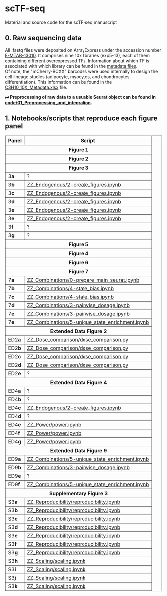 # scTF-seq
Material and source code for the scTF-seq manuscript

## 0. Raw sequencing data
All .fastq files were deposited on ArrayExpress under the accession number [E-MTAB-13010](https://www.ebi.ac.uk/biostudies/arrayexpress/studies/E-MTAB-13010). It comprises nine 10x libraries (exp5-13), each of them containing different overexpressed TFs. Information about which TF is associated with which library can be found in the [metadata files](metadata/).<br/>
Of note, the "mCherry-BCXX" barcodes were used internally to design the cell lineage studies (adipocyte, myocytes, and chondrocytes differentiation). This information can be found in the [C3H10_10X_Metadata.xlsx](metadata/C3H10_10X_Metadata.xlsx) file.

**⏭ Preprocessing of raw data to a usuable Seurat object can be found in [code/01_Preprocessing_and_integration](code/01_Preprocessing_and_integration/).**


## 1. Notebooks/scripts that reproduce each figure panel

<table border="1" cellspacing="0" cellpadding="5">
  <thead>
    <tr>
      <th>Panel</th>
      <th>Script</th>
    </tr>
  </thead>
  <tbody>
    <tr><th colspan="2" border="1">Figure 1</th></tr>
    <tr><th colspan="2" border="1">Figure 2</th></tr>
    <tr><th colspan="2" border="1">Figure 3</th></tr>
    <tr><td>3<strong>a</strong></td><td>?</td></tr>
    <tr><td>3<strong>b</strong></td><td><a href="code/ZZ_Endogenous/2-create_figures.ipynb">ZZ_Endogenous/2-create_figures.ipynb</a></td></tr>
    <tr><td>3<strong>c</strong></td><td><a href="code/ZZ_Endogenous/2-create_figures.ipynb">ZZ_Endogenous/2-create_figures.ipynb</a></td></tr>
    <tr><td>3<strong>d</strong></td><td><a href="code/ZZ_Endogenous/2-create_figures.ipynb">ZZ_Endogenous/2-create_figures.ipynb</a></td></tr>
    <tr><td>3<strong>e</strong></td><td><a href="code/ZZ_Endogenous/2-create_figures.ipynb">ZZ_Endogenous/2-create_figures.ipynb</a></td></tr>
    <tr><td>3<strong>e</strong></td><td><a href="code/ZZ_Endogenous/2-create_figures.ipynb">ZZ_Endogenous/2-create_figures.ipynb</a></td></tr>
    <tr><td>3<strong>f</strong></td><td>?</td></tr>
    <tr><td>3<strong>g</strong></td><td>?</td></tr>
    <tr><th colspan="2" border="1">Figure 5</th></tr>
    <tr><th colspan="2" border="1">Figure 4</th></tr>
    <tr><th colspan="2" border="1">Figure 6</th></tr>
    <tr><th colspan="2" border="1">Figure 7</th></tr>
    <tr><td>7<strong>a</strong></td><td><a href="code/ZZ_Combinations/0-prepare_main_seurat.ipynb">ZZ_Combinations/0-prepare_main_seurat.ipynb</a></td></tr>
    <tr><td>7<strong>b</strong></td><td><a href="code/ZZ_Combinations/4-state_bias.ipynb">ZZ_Combinations/4-state_bias.ipynb</a></td></tr>
    <tr><td>7<strong>c</strong></td><td><a href="code/ZZ_Combinations/4-state_bias.ipynb">ZZ_Combinations/4-state_bias.ipynb</a></td></tr>
    <tr><td>7<strong>d</strong></td><td><a href="code/ZZ_Combinations/3-pairwise_dosage.ipynb">ZZ_Combinations/3-pairwise_dosage.ipynb</a></td></tr>
    <tr><td>7<strong>e</strong></td><td><a href="code/ZZ_Combinations/3-pairwise_dosage.ipynb">ZZ_Combinations/3-pairwise_dosage.ipynb</a></td></tr>
    <tr><td>7<strong>e</strong></td><td><a href="code/ZZ_Combinations/5-unique_state_enrichment.ipynb">ZZ_Combinations/5-unique_state_enrichment.ipynb</a></td></tr>
    <tr><th colspan="2" border="1">Extended Data Figure 2</th></tr>
    <tr><td>ED2<strong>a</strong></td><td><a href="code/ZZ_Dose_comparison/dose_comparison.py">ZZ_Dose_comparison/dose_comparison.py</a></td></tr>
    <tr><td>ED2<strong>b</strong></td><td><a href="code/ZZ_Dose_comparison/dose_comparison.py">ZZ_Dose_comparison/dose_comparison.py</a></td></tr>
    <tr><td>ED2<strong>c</strong></td><td><a href="code/ZZ_Dose_comparison/dose_comparison.py">ZZ_Dose_comparison/dose_comparison.py</a></td></tr>
    <tr><td>ED2<strong>d</strong></td><td><a href="code/ZZ_Dose_comparison/dose_comparison.py">ZZ_Dose_comparison/dose_comparison.py</a></td></tr>
    <tr><td>ED2<strong>e</strong></td><td>?</td></tr>
    <tr><th colspan="2" border="1">Extended Data Figure 4</th></tr>
    <tr><td>ED4<strong>a</strong></td><td>?</td></tr>
    <tr><td>ED4<strong>b</strong></td><td>?</td></tr>
    <tr><td>ED4<strong>c</strong></td><td><a href="code/ZZ_Endogenous/2-create_figures.ipynb">ZZ_Endogenous/2-create_figures.ipynb</a></td></tr>
    <tr><td>ED4<strong>d</strong></td><td>?</td></tr>
    <tr><td>ED4<strong>e</strong></td><td><a href="code/ZZ_Power/power.ipynb">ZZ_Power/power.ipynb</a></td></tr>
    <tr><td>ED4<strong>f</strong></td><td><a href="code/ZZ_Power/power.ipynb">ZZ_Power/power.ipynb</a></td></tr>
    <tr><td>ED4<strong>g</strong></td><td><a href="code/ZZ_Power/power.ipynb">ZZ_Power/power.ipynb</a></td></tr>
    <tr><th colspan="2" border="1">Extended Data Figure 9</th></tr>
    <tr><td>ED9<strong>a</strong></td><td><a href="code/ZZ_Combinations/5-unique_state_enrichment.ipynb">ZZ_Combinations/5-unique_state_enrichment.ipynb</a></td></tr>
    <tr><td>ED9<strong>b</strong></td><td><a href="code/ZZ_Combinations/3-pairwise_dosage.ipynb">ZZ_Combinations/3-pairwise_dosage.ipynb</a></td></tr>
    <tr><td>ED9<strong>e</strong></td><td>?</td></tr>
    <tr><td>ED9<strong>f</strong></td><td><a href="code/ZZ_Combinations/5-unique_state_enrichment.ipynb">ZZ_Combinations/5-unique_state_enrichment.ipynb</a></td></tr>
    <tr><th colspan="2" border="1">Supplementary Figure 3</th></tr>
    <tr><td>S3<strong>a</strong></td><td><a href="code/ZZ_Reproducibility/reproducibility.ipynb">ZZ_Reproducibility/reproducibility.ipynb</a></td></tr>
    <tr><td>S3<strong>b</strong></td><td><a href="code/ZZ_Reproducibility/reproducibility.ipynb">ZZ_Reproducibility/reproducibility.ipynb</a></td></tr>
    <tr><td>S3<strong>c</strong></td><td><a href="code/ZZ_Reproducibility/reproducibility.ipynb">ZZ_Reproducibility/reproducibility.ipynb</a></td></tr>
    <tr><td>S3<strong>d</strong></td><td><a href="code/ZZ_Reproducibility/reproducibility.ipynb">ZZ_Reproducibility/reproducibility.ipynb</a></td></tr>
    <tr><td>S3<strong>e</strong></td><td><a href="code/ZZ_Reproducibility/reproducibility.ipynb">ZZ_Reproducibility/reproducibility.ipynb</a></td></tr>
    <tr><td>S3<strong>f</strong></td><td><a href="code/ZZ_Reproducibility/reproducibility.ipynb">ZZ_Reproducibility/reproducibility.ipynb</a></td></tr>
    <tr><td>S3<strong>g</strong></td><td><a href="code/ZZ_Reproducibility/reproducibility.ipynb">ZZ_Reproducibility/reproducibility.ipynb</a></td></tr>
    <tr><td>S3<strong>h</strong></td><td><a href="code/ZZ_Scaling/scaling.ipynb">ZZ_Scaling/scaling.ipynb</a></td></tr>
    <tr><td>S3<strong>i</strong></td><td><a href="code/ZZ_Scaling/scaling.ipynb">ZZ_Scaling/scaling.ipynb</a></td></tr>
    <tr><td>S3<strong>j</strong></td><td><a href="code/ZZ_Scaling/scaling.ipynb">ZZ_Scaling/scaling.ipynb</a></td></tr>
    <tr><td>S3<strong>k</strong></td><td><a href="code/ZZ_Scaling/scaling.ipynb">ZZ_Scaling/scaling.ipynb</a></td></tr>
  </tbody>
</table>